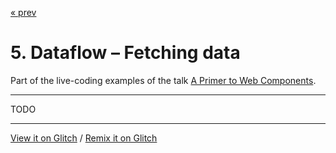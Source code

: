 [« prev](../02-wcp-summary-step04/)

# 5. Dataflow – Fetching data

Part of the live-coding examples of the talk [A Primer to Web Components](https://web-components-primer.firebaseapp.com).

---

TODO

---

[View it on Glitch](https://wcp-summary-step05.glitch.me/) /
[Remix it on Glitch](https://glitch.com/edit/#!/wcp-summary-step05)